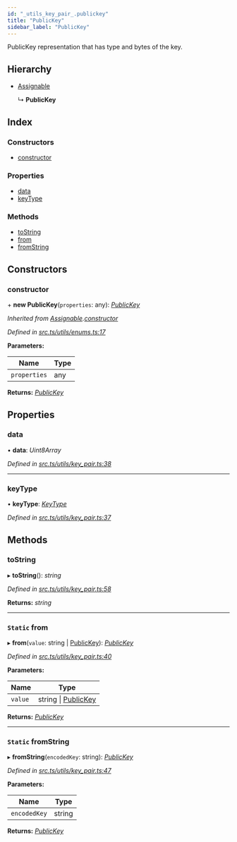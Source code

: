 ```yaml
---
id: "_utils_key_pair_.publickey"
title: "PublicKey"
sidebar_label: "PublicKey"
---
```


PublicKey representation that has type and bytes of the key.

## Hierarchy

* [Assignable](_utils_enums_.assignable.md)

  ↳ **PublicKey**

## Index

### Constructors

* [constructor](_utils_key_pair_.publickey.md#constructor)

### Properties

* [data](_utils_key_pair_.publickey.md#data)
* [keyType](_utils_key_pair_.publickey.md#keytype)

### Methods

* [toString](_utils_key_pair_.publickey.md#tostring)
* [from](_utils_key_pair_.publickey.md#static-from)
* [fromString](_utils_key_pair_.publickey.md#static-fromstring)

## Constructors

###  constructor

\+ **new PublicKey**(`properties`: any): *[PublicKey](_utils_key_pair_.publickey.md)*

*Inherited from [Assignable](_utils_enums_.assignable.md).[constructor](_utils_enums_.assignable.md#constructor)*

*Defined in [src.ts/utils/enums.ts:17](https://github.com/nearprotocol/nearlib/blob/bf1ce09/src.ts/utils/enums.ts#L17)*

**Parameters:**

Name | Type |
------ | ------ |
`properties` | any |

**Returns:** *[PublicKey](_utils_key_pair_.publickey.md)*

## Properties

###  data

• **data**: *Uint8Array*

*Defined in [src.ts/utils/key_pair.ts:38](https://github.com/nearprotocol/nearlib/blob/bf1ce09/src.ts/utils/key_pair.ts#L38)*

___

###  keyType

• **keyType**: *[KeyType](../enums/_utils_key_pair_.keytype.md)*

*Defined in [src.ts/utils/key_pair.ts:37](https://github.com/nearprotocol/nearlib/blob/bf1ce09/src.ts/utils/key_pair.ts#L37)*

## Methods

###  toString

▸ **toString**(): *string*

*Defined in [src.ts/utils/key_pair.ts:58](https://github.com/nearprotocol/nearlib/blob/bf1ce09/src.ts/utils/key_pair.ts#L58)*

**Returns:** *string*

___

### `Static` from

▸ **from**(`value`: string | [PublicKey](_utils_key_pair_.publickey.md)): *[PublicKey](_utils_key_pair_.publickey.md)*

*Defined in [src.ts/utils/key_pair.ts:40](https://github.com/nearprotocol/nearlib/blob/bf1ce09/src.ts/utils/key_pair.ts#L40)*

**Parameters:**

Name | Type |
------ | ------ |
`value` | string &#124; [PublicKey](_utils_key_pair_.publickey.md) |

**Returns:** *[PublicKey](_utils_key_pair_.publickey.md)*

___

### `Static` fromString

▸ **fromString**(`encodedKey`: string): *[PublicKey](_utils_key_pair_.publickey.md)*

*Defined in [src.ts/utils/key_pair.ts:47](https://github.com/nearprotocol/nearlib/blob/bf1ce09/src.ts/utils/key_pair.ts#L47)*

**Parameters:**

Name | Type |
------ | ------ |
`encodedKey` | string |

**Returns:** *[PublicKey](_utils_key_pair_.publickey.md)*
